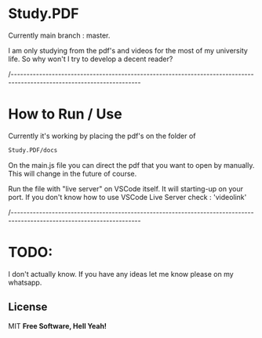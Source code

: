 # Study.PDF

Currently main branch : master.

I am only studying from the pdf's and videos for the most of my university life. So why won't I try to develop a decent reader?

/-----------------------------------------------------------------------------------------------------------------------

# How to Run / Use

Currently it's working by placing the pdf's on the folder of

```sh
Study.PDF/docs
```

On the main.js file you can direct the pdf that you want to open by manually. This will change in the future of course.

Run the file with "live server" on VSCode itself. It will starting-up on your port. If you don't know how to use VSCode Live Server
check : 'videolink'

/-----------------------------------------------------------------------------------------------------------------------

# TODO:

I don't actually know. If you have any ideas let me know please on my whatsapp.

## License

MIT **Free Software, Hell Yeah!**

